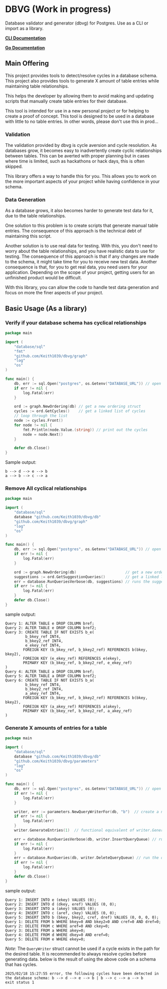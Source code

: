 # DBVG (Work in progress)

Database validator and generator (dbvg) for Postgres. Use as a CLI or import as a library.

__[CLI Documentation](cmd/README.md)__

__[Go Documentation]()__

## Main Offering
This project provides tools to detect/resolve cycles in a database schema.
This project also provides tools to generate X amount of table entries
while maintaining table relationships.

This helps the developer by allowing them to avoid making and updating 
scripts that manually create table entries for their database.

This tool is intended for use in a new personal project or for helping to create a 
proof of concept. This tool is designed to be used in a database with 
little to no table entries. In other words, please don't use this in prod...

### Validation
The validation provided by dbvg is cycle aversion and cycle resolution. As databases grow, 
it becomes easy to inadvertently create cyclic relationships between tables. 
This can be averted with proper planning but in cases where time is limited, such as hackathons
or hack days, this is often skipped. 

This library offers a way to handle this for you. This allows you to work on
the more important aspects of your project while having confidence in your schema.

### Data Generation
As a database grows, it also becomes harder to generate test data for it, due to the table relationships.

One solution to this problem is to create scripts that generate manual table entries. 
The consequence of this approach is the technical debt of maintaining this script.

Another solution is to use real data for testing. With this, you don't need to worry about
the table relationships, and you have realistic data to use for testing. The consequence of this approach
is that if any changes are made to the schema, it might take time for you to receive new test data. 
Another consequence is that, for you to get real data, you need users for your application. Depending
on the scope of your project, getting users for an unfinished product would be difficult.

With this library, you can allow the code to handle test data generation and focus on more
the finer aspects of your project.

## Basic Usage (As a library)

### Verify if your database schema has cyclical relationships

``` go
package main

import (
	"database/sql"
	"fmt"
	"github.com/Keith1039/dbvg/graph"
	"log"
	"os"
)

func main() {
	db, err := sql.Open("postgres", os.Getenv("DATABASE_URL")) // open the database connection
	if err != nil {
		log.Fatal(err)
	}

	ord := graph.NewOrdering(db) // get a new ordering struct
	cycles := ord.GetCycles()    // get a linked list of cycles
	// loop through the list
	node := cycles.Front()
	for node != nil {
		fmt.Println(node.Value.(string)) // print out the cycles
		node = node.Next()
	}

	defer db.Close()
}
```
Sample output:
```
b --> d --> e --> b
a --> b --> c --> a
```

### Remove All cyclical relationships
``` go
package main

import (
	"database/sql"
	database "github.com/Keith1039/dbvg/db"
	"github.com/Keith1039/dbvg/graph"
	"log"
	"os"
)

func main() {
	db, err := sql.Open("postgres", os.Getenv("DATABASE_URL")) // open the database connection
	if err != nil {
		log.Fatal(err)
	}

	ord := graph.NewOrdering(db)                      // get a new ordering struct
	suggestions := ord.GetSuggestionQueries()         // get a linked list of the suggestion queries
	err = database.RunQueriesVerbose(db, suggestions) // runs the suggestion queries and prints them
	if err != nil {
		log.Fatal(err)
	}
	defer db.Close()
}
```

sample output:
```
Query 1: ALTER TABLE e DROP COLUMN bref;
Query 2: ALTER TABLE e DROP COLUMN bref2;
Query 3: CREATE TABLE IF NOT EXISTS b_e(
         b_bkey_ref INT4,
         b_bkey2_ref INT4,
         e_ekey_ref INT4,
        FOREIGN KEY (b_bkey_ref, b_bkey2_ref) REFERENCES b(bkey, bkey2),
        FOREIGN KEY (e_ekey_ref) REFERENCES e(ekey),
        PRIMARY KEY (b_bkey_ref, b_bkey2_ref, e_ekey_ref)
)
Query 4: ALTER TABLE a DROP COLUMN bref;
Query 5: ALTER TABLE a DROP COLUMN bref2;
Query 6: CREATE TABLE IF NOT EXISTS b_a(
         b_bkey_ref INT4,
         b_bkey2_ref INT4,
         a_akey_ref INT4,
        FOREIGN KEY (b_bkey_ref, b_bkey2_ref) REFERENCES b(bkey, bkey2),
        FOREIGN KEY (a_akey_ref) REFERENCES a(akey),
        PRIMARY KEY (b_bkey_ref, b_bkey2_ref, a_akey_ref)
)
```

### Generate X amounts of entries for a table
```go
package main

import (
	"database/sql"
	database "github.com/Keith1039/dbvg/db"
	"github.com/Keith1039/dbvg/parameters"
	"log"
	"os"
)

func main() {
	db, err := sql.Open("postgres", os.Getenv("DATABASE_URL")) // open the database connection
	if err != nil {
		log.Fatal(err)
	}

	writer, err := parameters.NewQueryWriterFor(db, "b")  // create a new query writer for table "b"
	if err != nil {
		log.Fatal(err)
	}
	writer.GenerateEntries(1)  // functional equivalent of writer.GenerateEntry() 

	err = database.RunQueriesVerbose(db, writer.InsertQueryQueue) // run the insert queries
	if err != nil {
		log.Fatal(err)
	}
	err = database.RunQueries(db, writer.DeleteQueryQueue) // run the deletion queries for cleanup (optional)
	if err != nil {
		log.Fatal(err)
	}
	defer db.Close()
}
```
sample output:
```
Query 1: INSERT INTO e (ekey) VALUES (0);
Query 2: INSERT INTO d (dkey, eref) VALUES (0, 0);
Query 3: INSERT INTO a (akey) VALUES (0);
Query 4: INSERT INTO c (aref, ckey) VALUES (0, 0);
Query 5: INSERT INTO b (bkey, bkey2, cref, dref) VALUES (0, 0, 0, 0);
Query 1: DELETE FROM b WHERE bkey=0 AND bkey2=0 AND cref=0 AND dref=0;
Query 2: DELETE FROM c WHERE aref=0 AND ckey=0;
Query 3: DELETE FROM a WHERE akey=0;
Query 4: DELETE FROM d WHERE dkey=0 AND eref=0;
Query 5: DELETE FROM e WHERE ekey=0;
```
*Note*: The `QueryWriter` struct cannot be used if a cycle exists in the path for the desired table.
It is recommended to always resolve cycles before generating data. below is the result of using the above
code on a schema that has cycles.
```
2025/02/18 15:27:55 error, the following cycles have been detected in the database schema: b --> d --> e --> b | b --> c --> a --> b
exit status 1
```
